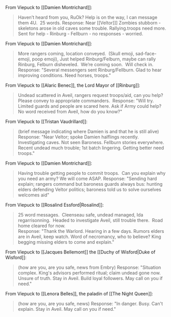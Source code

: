 From Viepuck to [[Damien Montrichard]]: 
> Haven’t heard from you, RuOk? Help is on the way, I can message them 4U.  25 words.
> Response: Near [[Veltor]]] Zombies stubborn - skeletons arose in old caves some trouble. Rallying.troops need more. Sent for help - Rinburg - Fellburn - no responses - worried.

From Viepuck to [[Damien Montrichard]]:
>More rangers coming, location conveyed.  (Skull emoji, sad-face-emoji, poop emoji), Just helped Rinburg/Felburn, maybe can rally Rinburg, Felburn disheveled.  We’re coming soon.  Will check in.  
>Response: "Several messengers sent Rinburg/Fellburn. Glad to hear improving conditions. Need horses, troops."  

From Viepuck to [[Alaric Benec]], the Lord Mayor of [[Rinburg]]:
> Undead scattered in Aveil, rangers request troops/aid, can you help?   Please convey to appropriate commanders. 
> Response: "Will try. Limited guards and people are scared here. Ask if Army could help? No word received from Aveil, how do you know?"

From Viepuck to [[Tristan Vaudrillard]]:
> (brief message indicating where Damien is and that he is still alive)
> Response: "Near Veltor; spoke Damien halflings recently. Investigating caves. Not seen Baroness. Fellburn stories everywhere. Recent undead much trouble; 1st batch lingering. Getting better need troops."
 
From Viepuck to [[Damien Montrichard]]:
>Having trouble getting people to commit troops.  Can you explain why you need an army? We will come ASAP.
>Response: "Sending hard explain; rangers command but baroness guards always bus: hunting elders defending Veltor politics; baroness told us to solve ourselves welcomes aid"

From Viepuck to [[Rosalind Essford|Rosalind]]:
>25 word messages.  Cleenseau safe, undead managed, Ida regarrisonning.  Headed to investigate Aveil, still trouble there.  Road home cleared for now.  
>Response: "Thank the Warlord. Hearing in a few days. Rumors elders are in Aveil, keep watch. Word of necromancy, who to believe? King begging missing elders to come and explain."

From Viepuck to [[Jacques Bellemont]] the [[Duchy of Wisford|Duke of Wisford]]:
> (how are you, are you safe, news from Embry)
> Response: "Situation complex. King's advisors performed ritual; claim undead gone now. Unsure of truth. Stay in Aveil. Build loyal followers. May call on you if need."

From Viepuck to [[Lenora Belles]], the paladin of [[The Night Queen]]:
> (how are you, are you safe, news)
> Response: "In danger. Busy. Can't explain. Stay in Aveil. May call on you if need."